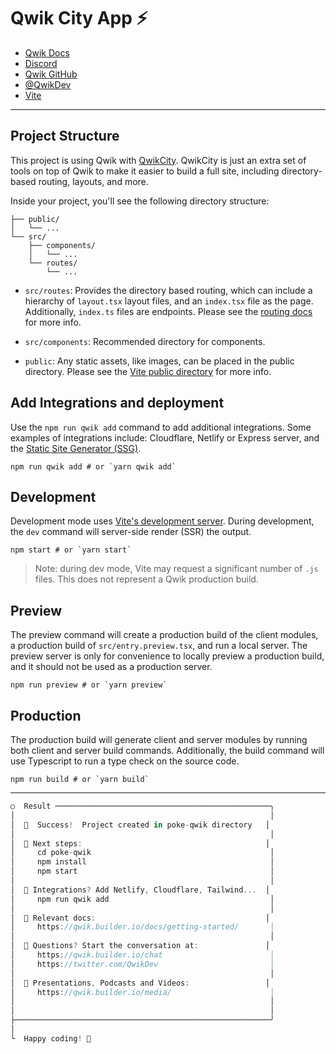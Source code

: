 # Qwik City App ⚡️

- [Qwik Docs](https://qwik.builder.io/)
- [Discord](https://qwik.builder.io/chat)
- [Qwik GitHub](https://github.com/BuilderIO/qwik)
- [@QwikDev](https://twitter.com/QwikDev)
- [Vite](https://vitejs.dev/)

---

## Project Structure

This project is using Qwik with [QwikCity](https://qwik.builder.io/qwikcity/overview/). QwikCity is just an extra set of tools on top of Qwik to make it easier to build a full site, including directory-based routing, layouts, and more.

Inside your project, you'll see the following directory structure:

```
├── public/
│   └── ...
└── src/
    ├── components/
    │   └── ...
    └── routes/
        └── ...
```

- `src/routes`: Provides the directory based routing, which can include a hierarchy of `layout.tsx` layout files, and an `index.tsx` file as the page. Additionally, `index.ts` files are endpoints. Please see the [routing docs](https://qwik.builder.io/qwikcity/routing/overview/) for more info.

- `src/components`: Recommended directory for components.

- `public`: Any static assets, like images, can be placed in the public directory. Please see the [Vite public directory](https://vitejs.dev/guide/assets.html#the-public-directory) for more info.

## Add Integrations and deployment

Use the `npm run qwik add` command to add additional integrations. Some examples of integrations include: Cloudflare, Netlify or Express server, and the [Static Site Generator (SSG)](https://qwik.builder.io/qwikcity/guides/static-site-generation/).

```shell
npm run qwik add # or `yarn qwik add`
```

## Development

Development mode uses [Vite's development server](https://vitejs.dev/). During development, the `dev` command will server-side render (SSR) the output.

```shell
npm start # or `yarn start`
```

> Note: during dev mode, Vite may request a significant number of `.js` files. This does not represent a Qwik production build.

## Preview

The preview command will create a production build of the client modules, a production build of `src/entry.preview.tsx`, and run a local server. The preview server is only for convenience to locally preview a production build, and it should not be used as a production server.

```shell
npm run preview # or `yarn preview`
```

## Production

The production build will generate client and server modules by running both client and server build commands. Additionally, the build command will use Typescript to run a type check on the source code.

```shell
npm run build # or `yarn build`
```
---------------------------------------------------------------------

```javascript
○  Result ────────────────────────────────────────────────╮
│                                                         │
│  🦄  Success!  Project created in poke-qwik directory   │
│                                                         │
│  🐰 Next steps:                                         │
│     cd poke-qwik                                        │
│     npm install                                         │
│     npm start                                           │
│                                                         │
│  🤍 Integrations? Add Netlify, Cloudflare, Tailwind...  │
│     npm run qwik add                                    │
│                                                         │
│  📄 Relevant docs:                                      │
│     https://qwik.builder.io/docs/getting-started/       │
│                                                         │
│  💬 Questions? Start the conversation at:               │
│     https://qwik.builder.io/chat                        │
│     https://twitter.com/QwikDev                         │
│                                                         │
│  👀 Presentations, Podcasts and Videos:                 │
│     https://qwik.builder.io/media/                      │
│                                                         │
│                                                         │
├─────────────────────────────────────────────────────────╯
│
└  Happy coding! 🐇
```
